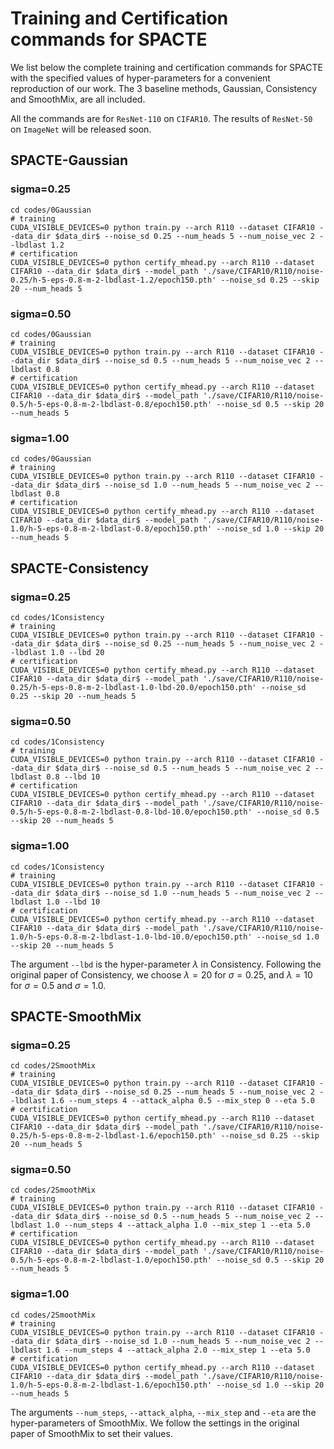 # Training and Certification commands for SPACTE

We list below the complete training and certification commands for SPACTE with the specified values of hyper-parameters for a convenient reproduction of our work. The 3 baseline methods, Gaussian, Consistency and SmoothMix, are all included.

All the commands are for `ResNet-110` on `CIFAR10`. The results of `ResNet-50` on `ImageNet` will be released soon.

## SPACTE-Gaussian

### sigma=0.25
```
cd codes/0Gaussian
# training
CUDA_VISIBLE_DEVICES=0 python train.py --arch R110 --dataset CIFAR10 --data_dir $data_dir$ --noise_sd 0.25 --num_heads 5 --num_noise_vec 2 --lbdlast 1.2
# certification
CUDA_VISIBLE_DEVICES=0 python certify_mhead.py --arch R110 --dataset CIFAR10 --data_dir $data_dir$ --model_path './save/CIFAR10/R110/noise-0.25/h-5-eps-0.8-m-2-lbdlast-1.2/epoch150.pth' --noise_sd 0.25 --skip 20 --num_heads 5
```
### sigma=0.50
```
cd codes/0Gaussian
# training
CUDA_VISIBLE_DEVICES=0 python train.py --arch R110 --dataset CIFAR10 --data_dir $data_dir$ --noise_sd 0.5 --num_heads 5 --num_noise_vec 2 --lbdlast 0.8
# certification
CUDA_VISIBLE_DEVICES=0 python certify_mhead.py --arch R110 --dataset CIFAR10 --data_dir $data_dir$ --model_path './save/CIFAR10/R110/noise-0.5/h-5-eps-0.8-m-2-lbdlast-0.8/epoch150.pth' --noise_sd 0.5 --skip 20 --num_heads 5
```
### sigma=1.00
```
cd codes/0Gaussian
# training
CUDA_VISIBLE_DEVICES=0 python train.py --arch R110 --dataset CIFAR10 --data_dir $data_dir$ --noise_sd 1.0 --num_heads 5 --num_noise_vec 2 --lbdlast 0.8
# certification
CUDA_VISIBLE_DEVICES=0 python certify_mhead.py --arch R110 --dataset CIFAR10 --data_dir $data_dir$ --model_path './save/CIFAR10/R110/noise-1.0/h-5-eps-0.8-m-2-lbdlast-0.8/epoch150.pth' --noise_sd 1.0 --skip 20 --num_heads 5
```
## SPACTE-Consistency

### sigma=0.25
```
cd codes/1Consistency
# training
CUDA_VISIBLE_DEVICES=0 python train.py --arch R110 --dataset CIFAR10 --data_dir $data_dir$ --noise_sd 0.25 --num_heads 5 --num_noise_vec 2 --lbdlast 1.0 --lbd 20
# certification
CUDA_VISIBLE_DEVICES=0 python certify_mhead.py --arch R110 --dataset CIFAR10 --data_dir $data_dir$ --model_path './save/CIFAR10/R110/noise-0.25/h-5-eps-0.8-m-2-lbdlast-1.0-lbd-20.0/epoch150.pth' --noise_sd 0.25 --skip 20 --num_heads 5
```
### sigma=0.50
```
cd codes/1Consistency
# training
CUDA_VISIBLE_DEVICES=0 python train.py --arch R110 --dataset CIFAR10 --data_dir $data_dir$ --noise_sd 0.5 --num_heads 5 --num_noise_vec 2 --lbdlast 0.8 --lbd 10
# certification
CUDA_VISIBLE_DEVICES=0 python certify_mhead.py --arch R110 --dataset CIFAR10 --data_dir $data_dir$ --model_path './save/CIFAR10/R110/noise-0.5/h-5-eps-0.8-m-2-lbdlast-0.8-lbd-10.0/epoch150.pth' --noise_sd 0.5 --skip 20 --num_heads 5
```
### sigma=1.00
```
cd codes/1Consistency
# training
CUDA_VISIBLE_DEVICES=0 python train.py --arch R110 --dataset CIFAR10 --data_dir $data_dir$ --noise_sd 1.0 --num_heads 5 --num_noise_vec 2 --lbdlast 1.0 --lbd 10
# certification
CUDA_VISIBLE_DEVICES=0 python certify_mhead.py --arch R110 --dataset CIFAR10 --data_dir $data_dir$ --model_path './save/CIFAR10/R110/noise-1.0/h-5-eps-0.8-m-2-lbdlast-1.0-lbd-10.0/epoch150.pth' --noise_sd 1.0 --skip 20 --num_heads 5
```

The argument `--lbd` is the hyper-parameter $\lambda$ in Consistency. Following the original paper of Consistency, we choose $\lambda=20$ for $\sigma=0.25$, and $\lambda=10$ for $\sigma=0.5$ and $\sigma=1.0$.

## SPACTE-SmoothMix

### sigma=0.25
```
cd codes/2SmoothMix
# training
CUDA_VISIBLE_DEVICES=0 python train.py --arch R110 --dataset CIFAR10 --data_dir $data_dir$ --noise_sd 0.25 --num_heads 5 --num_noise_vec 2 --lbdlast 1.6 --num_steps 4 --attack_alpha 0.5 --mix_step 0 --eta 5.0
# certification
CUDA_VISIBLE_DEVICES=0 python certify_mhead.py --arch R110 --dataset CIFAR10 --data_dir $data_dir$ --model_path './save/CIFAR10/R110/noise-0.25/h-5-eps-0.8-m-2-lbdlast-1.6/epoch150.pth' --noise_sd 0.25 --skip 20 --num_heads 5
```
### sigma=0.50
```
cd codes/2SmoothMix
# training
CUDA_VISIBLE_DEVICES=0 python train.py --arch R110 --dataset CIFAR10 --data_dir $data_dir$ --noise_sd 0.5 --num_heads 5 --num_noise_vec 2 --lbdlast 1.0 --num_steps 4 --attack_alpha 1.0 --mix_step 1 --eta 5.0
# certification
CUDA_VISIBLE_DEVICES=0 python certify_mhead.py --arch R110 --dataset CIFAR10 --data_dir $data_dir$ --model_path './save/CIFAR10/R110/noise-0.5/h-5-eps-0.8-m-2-lbdlast-1.0/epoch150.pth' --noise_sd 0.5 --skip 20 --num_heads 5
```
### sigma=1.00
```
cd codes/2SmoothMix
# training
CUDA_VISIBLE_DEVICES=0 python train.py --arch R110 --dataset CIFAR10 --data_dir $data_dir$ --noise_sd 1.0 --num_heads 5 --num_noise_vec 2 --lbdlast 1.6 --num_steps 4 --attack_alpha 2.0 --mix_step 1 --eta 5.0
# certification
CUDA_VISIBLE_DEVICES=0 python certify_mhead.py --arch R110 --dataset CIFAR10 --data_dir $data_dir$ --model_path './save/CIFAR10/R110/noise-1.0/h-5-eps-0.8-m-2-lbdlast-1.6/epoch150.pth' --noise_sd 1.0 --skip 20 --num_heads 5
```
The arguments `--num_steps`, `--attack_alpha`, `--mix_step` and `--eta` are the hyper-parameters of SmoothMix. We follow the settings in the original paper of SmoothMix to set their values.